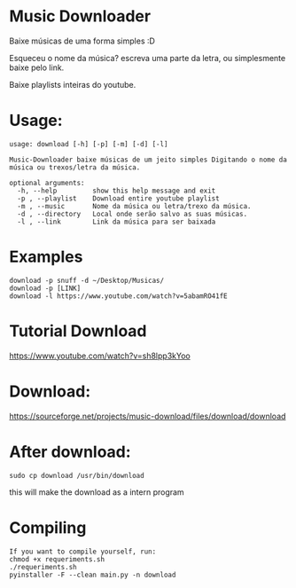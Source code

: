 # Music Downloader
Baixe músicas de uma forma simples :D

Esqueceu o nome da música? escreva uma parte da letra, ou simplesmente baixe pelo link.

Baixe playlists inteiras do youtube.


# Usage: 

    usage: download [-h] [-p] [-m] [-d] [-l]

    Music-Downloader baixe músicas de um jeito simples Digitando o nome da
    música ou trexos/letra da música.

    optional arguments:
      -h, --help         show this help message and exit
      -p , --playlist    Download entire youtube playlist
      -m , --music       Nome da música ou letra/trexo da música.
      -d , --directory   Local onde serão salvo as suas músicas.
      -l , --link        Link da música para ser baixada

# Examples

    download -p snuff -d ~/Desktop/Musicas/ 
    download -p [LINK]
    download -l https://www.youtube.com/watch?v=5abamRO41fE

# Tutorial Download 

https://www.youtube.com/watch?v=sh8lpp3kYoo

# Download:

https://sourceforge.net/projects/music-download/files/download/download

# After download:

    sudo cp download /usr/bin/download
this will make the download as a intern program

# Compiling
    If you want to compile yourself, run:
    chmod +x requeriments.sh
    ./requeriments.sh
    pyinstaller -F --clean main.py -n download
